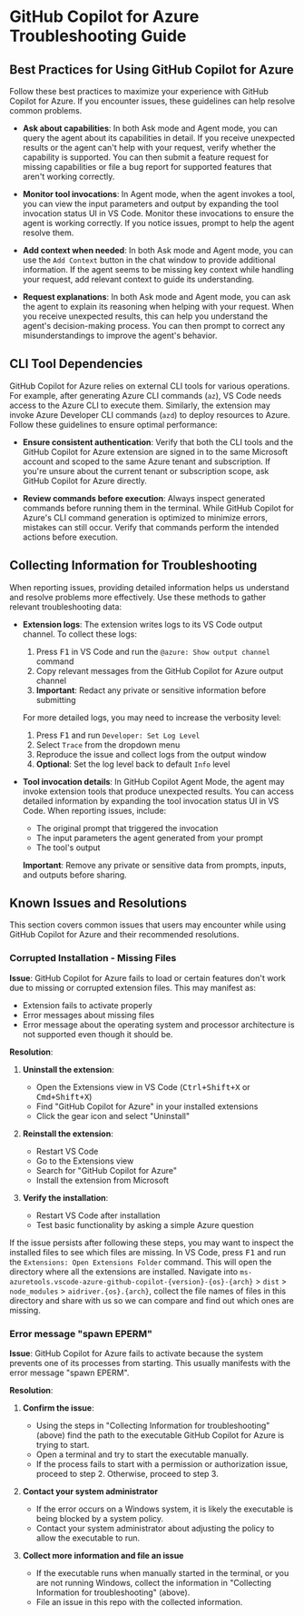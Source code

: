 # GitHub Copilot for Azure Troubleshooting Guide

## Best Practices for Using GitHub Copilot for Azure

Follow these best practices to maximize your experience with GitHub Copilot for Azure. If you encounter issues, these guidelines can help resolve common problems.

- **Ask about capabilities**: In both Ask mode and Agent mode, you can query the agent about its capabilities in detail. If you receive unexpected results or the agent can't help with your request, verify whether the capability is supported. You can then submit a feature request for missing capabilities or file a bug report for supported features that aren't working correctly.

- **Monitor tool invocations**: In Agent mode, when the agent invokes a tool, you can view the input parameters and output by expanding the tool invocation status UI in VS Code. Monitor these invocations to ensure the agent is working correctly. If you notice issues, prompt to help the agent resolve them.

- **Add context when needed**: In both Ask mode and Agent mode, you can use the `Add Context` button in the chat window to provide additional information. If the agent seems to be missing key context while handling your request, add relevant context to guide its understanding.

- **Request explanations**: In both Ask mode and Agent mode, you can ask the agent to explain its reasoning when helping with your request. When you receive unexpected results, this can help you understand the agent's decision-making process. You can then prompt to correct any misunderstandings to improve the agent's behavior.

## CLI Tool Dependencies

GitHub Copilot for Azure relies on external CLI tools for various operations. For example, after generating Azure CLI commands (`az`), VS Code needs access to the Azure CLI to execute them. Similarly, the extension may invoke Azure Developer CLI commands (`azd`) to deploy resources to Azure. Follow these guidelines to ensure optimal performance:

- **Ensure consistent authentication**: Verify that both the CLI tools and the GitHub Copilot for Azure extension are signed in to the same Microsoft account and scoped to the same Azure tenant and subscription. If you're unsure about the current tenant or subscription scope, ask GitHub Copilot for Azure directly.

- **Review commands before execution**: Always inspect generated commands before running them in the terminal. While GitHub Copilot for Azure's CLI command generation is optimized to minimize errors, mistakes can still occur. Verify that commands perform the intended actions before execution.

## Collecting Information for Troubleshooting

When reporting issues, providing detailed information helps us understand and resolve problems more effectively. Use these methods to gather relevant troubleshooting data:

- **Extension logs**: The extension writes logs to its VS Code output channel. To collect these logs:
  1. Press <kbd>F1</kbd> in VS Code and run the `@azure: Show output channel` command
  2. Copy relevant messages from the GitHub Copilot for Azure output channel
  3. **Important**: Redact any private or sensitive information before submitting
  
  For more detailed logs, you may need to increase the verbosity level:
  1. Press <kbd>F1</kbd> and run `Developer: Set Log Level`
  2. Select `Trace` from the dropdown menu
  3. Reproduce the issue and collect logs from the output window
  4. **Optional**: Set the log level back to default `Info` level

- **Tool invocation details**: In GitHub Copilot Agent Mode, the agent may invoke extension tools that produce unexpected results. You can access detailed information by expanding the tool invocation status UI in VS Code. When reporting issues, include:
  - The original prompt that triggered the invocation
  - The input parameters the agent generated from your prompt
  - The tool's output
  
  **Important**: Remove any private or sensitive data from prompts, inputs, and outputs before sharing.

## Known Issues and Resolutions

This section covers common issues that users may encounter while using GitHub Copilot for Azure and their recommended resolutions.

### Corrupted Installation - Missing Files

**Issue**: GitHub Copilot for Azure fails to load or certain features don't work due to missing or corrupted extension files. This may manifest as:
- Extension fails to activate properly
- Error messages about missing files
- Error message about the operating system and processor architecture is not supported even though it should be.

**Resolution**: 
1. **Uninstall the extension**:
   - Open the Extensions view in VS Code (<kbd>Ctrl+Shift+X</kbd> or <kbd>Cmd+Shift+X</kbd>)
   - Find "GitHub Copilot for Azure" in your installed extensions
   - Click the gear icon and select "Uninstall"

3. **Reinstall the extension**:
   - Restart VS Code
   - Go to the Extensions view
   - Search for "GitHub Copilot for Azure"
   - Install the extension from Microsoft

4. **Verify the installation**:
   - Restart VS Code after installation
   - Test basic functionality by asking a simple Azure question

If the issue persists after following these steps, you may want to inspect the installed files to see which files are missing. In VS Code, press <kbd>F1</kbd> and run the `Extensions: Open Extensions Folder` command. This will open the directory where all the extensions are installed. Navigate into `ms-azuretools.vscode-azure-github-copilot-{version}-{os}-{arch}` > `dist` > `node_modules` > `aidriver.{os}.{arch}`, collect the file names of files in this directory and share with us so we can compare and find out which ones are missing.

### Error message "spawn EPERM"

**Issue**: GitHub Copilot for Azure fails to activate because the system prevents one of its processes from starting. This usually manifests with the error message "spawn EPERM".

**Resolution**:
1. **Confirm the issue**:
   - Using the steps in "Collecting Information for troubleshooting" (above) find the path to the executable GitHub Copilot for Azure is trying to start.
   - Open a terminal and try to start the executable manually.
   - If the process fails to start with a permission or authorization issue, proceed to step 2. Otherwise, proceed to step 3.

2. **Contact your system administrator**
   - If the error occurs on a Windows system, it is likely the executable is being blocked by a system policy.
   - Contact your system administrator about adjusting the policy to allow the executable to run.
  
3. **Collect more information and file an issue**
   - If the executable runs when manually started in the terminal, or you are not running Windows, collect the information in "Collecting Information for troubleshooting" (above).
   - File an issue in this repo with the collected information.
